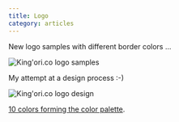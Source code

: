 ```yaml
---
title: Logo
category: articles
---
```


New logo samples with different border colors ...

<img src="http://assets.kingori.co/content/article/2013/04/logo-color-borders@2x.jpg" alt="King'ori.co logo samples" style="max-width: 540px;">

My attempt at a design process :-)

<img src="http://assets.kingori.co/content/article/2013/04/logo-design@2x.jpg" alt="King'ori.co logo design" style="max-width: 540px;" >

[10 colors forming the color palette][link1].

[link1]: minutae/2013/04/shifting-colors/

